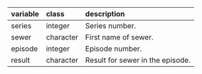 |variable |class     |description                           |
|:--------|:---------|:-------------------------------------|
|series   |integer   |Series number. |
|sewer    |character |First name of sewer. |
|episode  |integer   |Episode number. |
|result   |character |Result for sewer in the episode. |

